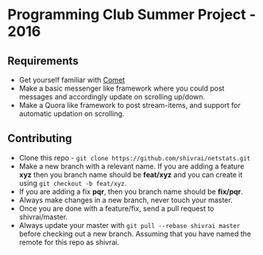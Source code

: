 Programming Club Summer Project - 2016
===

## Requirements

* Get yourself familiar with [Comet](http://stackoverflow.com/questions/1086380/how-does-facebook-gmail-send-the-real-time-notification)
* Make a basic messenger like framework where you could post messages and accordingly update on scrolling up/down.
* Make a Quora like framework to post stream-items, and support for automatic updation on scrolling.

## Contributing

* Clone this repo - `git clone https://github.com/shivrai/netstats.git`
* Make a new branch with a relevant name. If you are adding a feature **xyz** then you branch name should be **feat/xyz** and you can create it using `git checkout -b feat/xyz`.
* If you are adding a fix **pqr**, then you branch name should be **fix/pqr**.
* Always make changes in a new branch, never touch your master.
* Once you are done with a feature/fix, send a pull request to shivrai/master.
* Always update your master with `git pull --rebase shivrai master` before checking out a new branch. Assuming that you have named the remote for this repo as shivrai.

